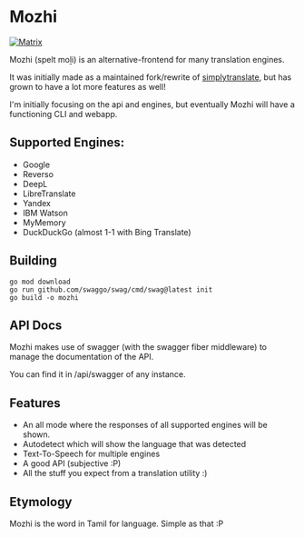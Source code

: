 # Mozhi
[![Matrix](https://img.shields.io/badge/matrix-000000?style=for-the-badge&logo=Matrix&logoColor=white)](https://matrix.to/#/#mozhi:projectsegfau.lt)

Mozhi (spelt moḻi) is an alternative-frontend for many translation engines.

It was initially made as a maintained fork/rewrite of [simplytranslate](https://codeberg.org/SimpleWeb/SimplyTranslate-Web), but has grown to have a lot more features as well!

I'm initially focusing on the api and engines, but eventually Mozhi will have a functioning CLI and webapp.

## Supported Engines:
- Google
- Reverso
- DeepL
- LibreTranslate
- Yandex
- IBM Watson
- MyMemory
- DuckDuckGo (almost 1-1 with Bing Translate)

## Building
```
go mod download
go run github.com/swaggo/swag/cmd/swag@latest init
go build -o mozhi
```

## API Docs
Mozhi makes use of swagger (with the swagger fiber middleware) to manage the documentation of the API.

You can find it in /api/swagger of any instance.

## Features
- An all mode where the responses of all supported engines will be shown.
- Autodetect which will show the language that was detected
- Text-To-Speech for multiple engines
- A good API (subjective :P)
- All the stuff you expect from a translation utility :)

## Etymology
Mozhi is the word in Tamil for language. Simple as that :P
